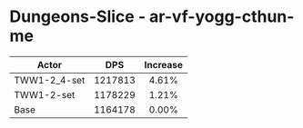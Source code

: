 # Dungeons-Slice - ar-vf-yogg-cthun-me
| Actor | DPS | Increase |
|---|:---:|:---:|
|TWW1-2_4-set|1217813|4.61%|
|TWW1-2-set|1178229|1.21%|
|Base|1164178|0.00%|
